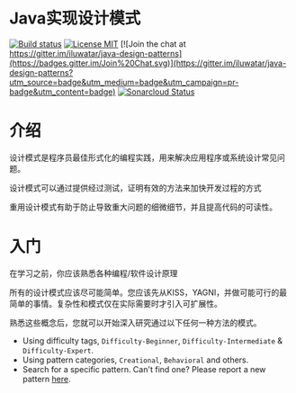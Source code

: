 # Java实现设计模式

[![Build status](https://travis-ci.org/iluwatar/java-design-patterns.svg?branch=master)](https://travis-ci.org/iluwatar/java-design-patterns)
[![License MIT](https://img.shields.io/badge/license-MIT-blue.svg)](https://raw.githubusercontent.com/iluwatar/java-design-patterns/master/LICENSE.md)
[![Join the chat at https://gitter.im/iluwatar/java-design-patterns](https://badges.gitter.im/Join%20Chat.svg)](https://gitter.im/iluwatar/java-design-patterns?utm_source=badge&utm_medium=badge&utm_campaign=pr-badge&utm_content=badge)
[![Sonarcloud Status](https://sonarcloud.io/api/project_badges/measure?project=iluwatar_java-design-patterns&metric=alert_status)](https://sonarcloud.io/dashboard?id=iluwatar_java-design-patterns) 

# 介绍

设计模式是程序员最佳形式化的编程实践，用来解决应用程序或系统设计常见问题。  

设计模式可以通过提供经过测试，证明有效的方法来加快开发过程的方式

重用设计模式有助于防止导致重大问题的细微细节，并且提高代码的可读性。  

# 入门

在学习之前，你应该熟悉各种编程/软件设计原理

所有的设计模式应该尽可能简单。您应该先从KISS，YAGNI，并做可能可行的最简单的事情。复杂性和模式仅在实际需要时才引入可扩展性。

熟悉这些概念后，您就可以开始深入研究通过以下任何一种方法的模式。

- Using difficulty tags, `Difficulty-Beginner`, `Difficulty-Intermediate` & `Difficulty-Expert`.
 - Using pattern categories, `Creational`, `Behavioral` and others.
 - Search for a specific pattern. Can't find one? Please report a new pattern [here](https://github.com/iluwatar/java-design-patterns/issues).




